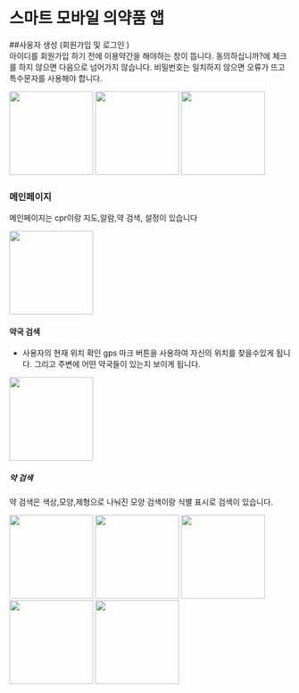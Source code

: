 # 스마트 모바일 의약품 앱
##사옹자 생성 (회원가입 및 로그인 )       
아이디를 회원가입 하기 전에 이용약간을 해야하는 창이 뜹니다. 동의하십니까?에 체크를 하지 않으면 다음으로 넘어가지 않습니다. 비밀번호는 일치하지 않으면 오류가 뜨고 특수문자를 사용해야 합니다.


 <img src="https://github.com/Lee-j-s/ts/assets/143480547/4afda297-47ec-4e3c-8fcf-51eac0031736.png" width="150">
 <img src="https://github.com/Lee-j-s/ts/assets/143480547/2e854237-19b6-45b5-a9e9-0bd52713f296).png" width="150">
<img src="https://github.com/Lee-j-s/ts/assets/143480547/f010edff-5326-48bd-8ff0-230d0e121d1d.png" width="150">



### 메인페이지
메인페이지는  cpr이랑 지도,알람,약 검색, 설정이 있습니다

<img src="https://github.com/Lee-j-s/ts/assets/143480547/d6a9b379-5a3a-49ea-99cf-a4eaf74c2f23.png" width="150">



#### 약국 검색
* 사용자의 현재 위치 확인 gps 마크 버튼을 사용하여 자신의 위치를 찾을수있게 됩니다. 그리고 주변에 어떤 약국들이 있는지 보이게 됩니다.
<img src="https://github.com/Lee-j-s/ts/assets/143480547/5e78b3e4-1144-44c1-b59a-071c030af0a8.png" width="150">


##### 약 검색
약 검색은 색상,모양,제형으로 나눠진 모양 검색이랑 식별 표시로 검색이 있습니다. 

<img src="https://github.com/Lee-j-s/ts/assets/143480547/51e00fc7-e6f5-4315-ba4e-7e3b91750001.png" width="150">
<img src="https://github.com/Lee-j-s/ts/assets/143480547/b9d4faef-40fe-4084-9768-9a739978c5b4.png" width="150">
<img src="https://github.com/Lee-j-s/ts/assets/143480547/7482d287-e1ab-4bc7-8827-befd89ae0da2.png" width="150">
<img src="https://github.com/Lee-j-s/ts/assets/143480547/07b154ec-5eb4-4250-bd29-644e55f57ec7.png" 
 width="150">
<img src="https://github.com/Lee-j-s/ts/assets/143480547/61344b28-4195-4b04-9717-44f7b906947b.png" 
width="150">

